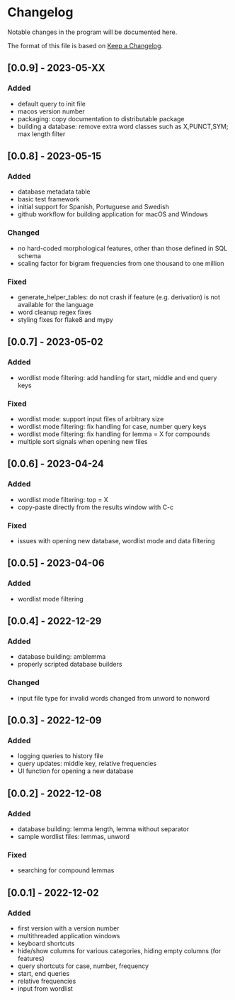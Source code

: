 # Changelog

Notable changes in the program will be documented here.

The format of this file is based on [Keep a Changelog](https://keepachangelog.com/en/1.0.0/).

## [0.0.9] - 2023-05-XX

### Added

- default query to init file
- macos version number
- packaging: copy documentation to distributable package
- building a database: remove extra word classes such as X,PUNCT,SYM; max length filter

## [0.0.8] - 2023-05-15

### Added

- database metadata table
- basic test framework
- initial support for Spanish, Portuguese and Swedish
- github workflow for building application for macOS and Windows

### Changed

- no hard-coded morphological features, other than those defined in SQL schema
- scaling factor for bigram frequencies from one thousand to one million

### Fixed

- generate_helper_tables: do not crash if feature (e.g. derivation) is not available for the language
- word cleanup regex fixes
- styling fixes for flake8 and mypy

## [0.0.7] - 2023-05-02

### Added

- wordlist mode filtering: add handling for start, middle and end query keys

### Fixed

- wordlist mode: support input files of arbitrary size
- wordlist mode filtering: fix handling for case, number query keys
- wordlist mode filtering: fix handling for lemma = X for compounds
- multiple sort signals when opening new files

## [0.0.6] - 2023-04-24

### Added

- wordlist mode filtering: top = X
- copy-paste directly from the results window with C-c

### Fixed

- issues with opening new database, wordlist mode and data filtering

## [0.0.5] - 2023-04-06

### Added

- wordlist mode filtering

## [0.0.4] - 2022-12-29

### Added

- database building: amblemma
- properly scripted database builders

### Changed

- input file type for invalid words changed from unword to nonword

## [0.0.3] - 2022-12-09

### Added

- logging queries to history file
- query updates: middle key, relative frequencies
- UI function for opening a new database

## [0.0.2] - 2022-12-08

### Added

- database building: lemma length, lemma without separator
- sample wordlist files: lemmas, unword

### Fixed

- searching for compound lemmas

## [0.0.1] - 2022-12-02

### Added

- first version with a version number
- multithreaded application windows
- keyboard shortcuts
- hide/show columns for various categories, hiding empty columns (for features)
- query shortcuts for case, number, frequency
- start, end queries
- relative frequencies
- input from wordlist
